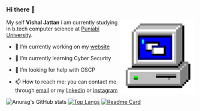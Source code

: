 ### Hi there 👋
<img align="right" alt="GIF" src="https://github.com/deut-erium/deut-erium/blob/master/assets/computer.gif?raw=1" width="200vw" />


My self **Vishal Jattan** i am currently studying in b.tech computer science at [Punjabi University](https://punjabiuniversity.ac.in/). 


- 🔭 I’m currently working on my [website](https://vishaljattan.github.io/p/)
                                                          
- 🌱 I’m currently learning Cyber Security 

- 🤔 I’m looking for help with OSCP

- 📫 How to reach me: you can contact me through [email](mailto:vishaljattan007@gmail.com) or my [linkedin](https://www.linkedin.com/in/vishal-jattan-111210211) or [instagram](https://instagram.com/_vishal_jatan_/) 

![Anurag's GitHub stats](https://github-readme-stats.vercel.app/api?username=vishaljattan&show_icons=true&theme=radical&count_private=true)
[![Top Langs](https://github-readme-stats.vercel.app/api/top-langs/?username=vishaljattan&theme=radical)](https://github.com/anuraghazra/github-readme-stats)
[![Readme Card](https://github-readme-stats.vercel.app/api/pin/?username=vishaljattan&repo=vishaljattan&theme=radical)](https://github.com/anuraghazra/github-readme-stats)
